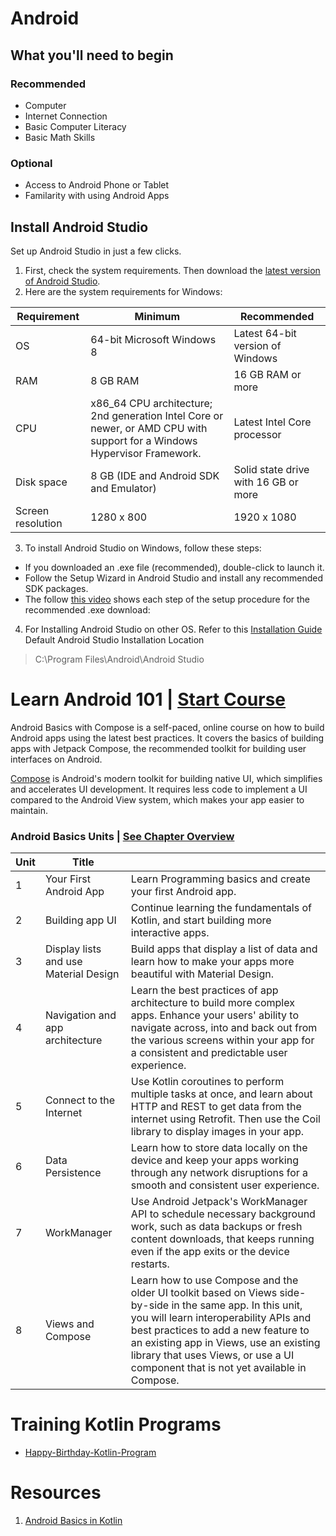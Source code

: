 # Android

## What you'll need to begin

### Recommended
* Computer
* Internet Connection
* Basic Computer Literacy
* Basic Math Skills

### Optional
* Access to Android Phone or Tablet
* Familarity with using Android Apps

## Install Android Studio
Set up Android Studio in just a few clicks.
1.  First, check the system requirements. Then download the <a href="https://developer.android.com/studio">latest version of Android Studio</a>.
2.  Here are the system requirements for Windows:

| Requirement	| Minimum	|Recommended |
|--------------|---------|------------|
OS	| 64-bit Microsoft Windows 8	| Latest 64-bit version of Windows
RAM	 |8 GB RAM	| 16 GB RAM or more
CPU	| x86_64 CPU architecture; 2nd generation Intel Core or newer, or AMD CPU with support for a Windows Hypervisor Framework.|	Latest Intel Core processor
Disk space |	8 GB (IDE and Android SDK and Emulator)	| Solid state drive with 16 GB or more
Screen resolution |	1280 x 800	| 1920 x 1080


3. To install Android Studio on Windows, follow these steps:
* If you downloaded an .exe file (recommended), double-click to launch it.
* Follow the Setup Wizard in Android Studio and install any recommended SDK packages.
* The follow [this video](https://developer.android.com/static/studio/videos/studio-install-windows.mp4) shows each step of the setup procedure for the recommended .exe download:
 4. For Installing Android Studio on other OS. Refer to this [Installation Guide](https://developer.android.com/studio/install)
Default Android Studio Installation Location 
> C:\Program Files\Android\Android Studio

# Learn Android 101 | [Start Course](https://developer.android.com/courses/android-basics-compose/course)
Android Basics with Compose is a self-paced, online course on how to build Android apps using the latest best practices. It covers the basics of building apps with Jetpack Compose, the recommended toolkit for building user interfaces on Android.

[Compose](https://developer.android.com/jetpack/compose) is Android's modern toolkit for building native UI, which simplifies and accelerates UI development. It requires less code to implement a UI compared to the Android View system, which makes your app easier to maintain.

### Android Basics Units | [See Chapter Overview](https://github.com/SanjeevStephan/android/tree/master/training-course)
| Unit | Title | |
|--|-------|----|
|1| Your First Android App | Learn Programming basics and create your first Android app. 
|2| Building app UI | Continue learning the fundamentals of Kotlin, and start building more interactive apps. 
|3| Display lists and use Material Design | Build apps that display a list of data and learn how to make your apps more beautiful with Material Design. 
|4| Navigation and app architecture | Learn the best practices of app architecture to build more complex apps. Enhance your users' ability to navigate across, into and back out from the various screens within your app for a consistent and predictable user experience.
|5|Connect to the Internet |  Use Kotlin coroutines to perform multiple tasks at once, and learn about HTTP and REST to get data from the internet using Retrofit. Then use the Coil library to display images in your app.
|6| Data Persistence| Learn how to store data locally on the device and keep your apps working through any network disruptions for a smooth and consistent user experience.
|7| WorkManager | Use Android Jetpack's WorkManager API to schedule necessary background work, such as data backups or fresh content downloads, that keeps running even if the app exits or the device restarts.
|8| Views and Compose | Learn how to use Compose and the older UI toolkit based on Views side-by-side in the same app. In this unit, you will learn interoperability APIs and best practices to add a new feature to an existing app in Views, use an existing library that uses Views, or use a UI component that is not yet available in Compose.

# Training Kotlin Programs
* [Happy-Birthday-Kotlin-Program](https://github.com/SanjeevStephan/android/tree/master/training-course/101-kotlin-programs/Happy-Birthday-Kotlin-Program)

# Resources
1. [Android Basics in Kotlin](https://developer.android.com/courses/android-basics-kotlin/course)


